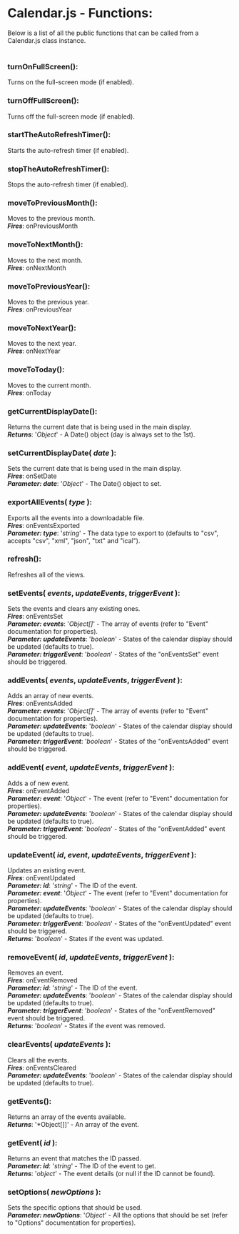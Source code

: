 # Calendar.js - Functions:

Below is a list of all the public functions that can be called from a Calendar.js class instance.
<br>
<br>

### **turnOnFullScreen()**:
Turns on the full-screen mode (if enabled).

### **turnOffFullScreen()**:
Turns off the full-screen mode (if enabled).

### **startTheAutoRefreshTimer()**:
Starts the auto-refresh timer (if enabled).

### **stopTheAutoRefreshTimer()**:
Stops the auto-refresh timer (if enabled).

### **moveToPreviousMonth()**:
Moves to the previous month.
<br>
***Fires***:  onPreviousMonth

### **moveToNextMonth()**:
Moves to the next month.
<br>
***Fires***:  onNextMonth

### **moveToPreviousYear()**:
Moves to the previous year.
<br>
***Fires***:  onPreviousYear

### **moveToNextYear()**:
Moves to the next year.
<br>
***Fires***:  onNextYear

### **moveToToday()**:
Moves to the current month.
<br>
***Fires***:  onToday

### **getCurrentDisplayDate()**:
Returns the current date that is being used in the main display.
<br>
***Returns***: '*Object*' - A Date() object (day is always set to the 1st).

### **setCurrentDisplayDate( *date* )**:
Sets the current date that is being used in the main display.
<br>
***Fires***:  onSetDate
<br>
***Parameter: date***: '*Object*' - The Date() object to set.

### **exportAllEvents( *type* )**:
Exports all the events into a downloadable file.
<br>
***Fires***:  onEventsExported
<br>
***Parameter: type***: '*string*' - The data type to export to (defaults to "csv", accepts "csv", "xml", "json", "txt" and "ical").

### **refresh()**:
Refreshes all of the views.

### **setEvents( *events*, *updateEvents*, *triggerEvent* )**:
Sets the events and clears any existing ones.
<br>
***Fires***:  onEventsSet
<br>
***Parameter: events***: '*Object[]*' - The array of events (refer to "Event" documentation for properties).
<br>
***Parameter: updateEvents***: '*boolean*' - States of the calendar display should be updated (defaults to true).
<br>
***Parameter: triggerEvent***: '*boolean*' - States of the "onEventsSet" event should be triggered.

### **addEvents( *events*, *updateEvents*, *triggerEvent* )**:
Adds an array of new events.
<br>
***Fires***:  onEventsAdded
<br>
***Parameter: events***: '*Object[]*' - The array of events (refer to "Event" documentation for properties).
<br>
***Parameter: updateEvents***: '*boolean*' - States of the calendar display should be updated (defaults to true).
<br>
***Parameter: triggerEvent***: '*boolean*' - States of the "onEventsAdded" event should be triggered.

### **addEvent( *event*, *updateEvents*, *triggerEvent* )**:
Adds a of new event.
<br>
***Fires***:  onEventAdded
<br>
***Parameter: event***: '*Object*' - The event (refer to "Event" documentation for properties).
<br>
***Parameter: updateEvents***: '*boolean*' - States of the calendar display should be updated (defaults to true).
<br>
***Parameter: triggerEvent***: '*boolean*' - States of the "onEventAdded" event should be triggered.

### **updateEvent( *id*, *event*, *updateEvents*, *triggerEvent* )**:
Updates an existing event.
<br>
***Fires***:  onEventUpdated
<br>
***Parameter: id***: '*string*' - The ID of the event.
<br>
***Parameter: event***: '*Object*' - The event (refer to "Event" documentation for properties).
<br>
***Parameter: updateEvents***: '*boolean*' - States of the calendar display should be updated (defaults to true).
<br>
***Parameter: triggerEvent***: '*boolean*' - States of the "onEventUpdated" event should be triggered.
<br>
***Returns***: '*boolean*' - States if the event was updated.

### **removeEvent( *id*, *updateEvents*, *triggerEvent* )**:
Removes an event.
<br>
***Fires***:  onEventRemoved
<br>
***Parameter: id***: '*string*' - The ID of the event.
<br>
***Parameter: updateEvents***: '*boolean*' - States of the calendar display should be updated (defaults to true).
<br>
***Parameter: triggerEvent***: '*boolean*' - States of the "onEventRemoved" event should be triggered.
<br>
***Returns***: '*boolean*' - States if the event was removed.

### **clearEvents( *updateEvents* )**:
Clears all the events.
<br>
***Fires***:  onEventsCleared
<br>
***Parameter: updateEvents***: '*boolean*' - States of the calendar display should be updated (defaults to true).

### **getEvents()**:
Returns an array of the events available.
<br>
***Returns***: '*Object[]]' - An array of the event.

### **getEvent( *id* )**:
Returns an event that matches the ID passed.
<br>
***Parameter: id***: '*string*' - The ID of the event to get.
<br>
***Returns***: '*object*' - The event details (or null if the ID cannot be found).

### **setOptions( *newOptions* )**:
Sets the specific options that should be used.
<br>
***Parameter: newOptions***: '*Object*' - All the options that should be set (refer to "Options" documentation for properties).